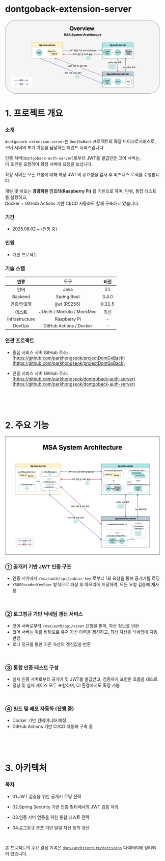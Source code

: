 # dontgoback-extension-server

![msa-system-architecture-overview](/docs/architecture/src/msa-system-architecture-overview.png)

# 1. 프로젝트 개요

### 소개

`dontgoback-extension-server`는 `DontGoBack` 프로젝트의 확장 마이크로서비스로,  
코어 서버의 부가 기능을 담당하는 백엔드 서비스입니다.

인증 서버(`dontgoback-auth-server`)로부터 JWT를 발급받은 코어 서버는,  
이 토큰을 포함하여 확장 서버에 요청을 보냅니다.

확장 서버는 모든 요청에 대해 해당 JWT의 유효성을 검사 후 비즈니스 로직을 수행합니다.

개발 및 배포는 **경량화된 인프라(Raspberry Pi)** 를 기반으로 하며, 단위, 통합 테스트를 실행하고,  
Docker + GitHub Actions 기반 CI/CD 자동화도 함께 구축하고 있습니다.

### 기간

- 2025.08.02 \~ (진행 중)

### 인원

- 개인 프로젝트

### 기술 스탭

|      번류      |            도구            |  버전  |
| :------------: | :------------------------: | :----: |
|      언어      |            Java            |   21   |
|    Backend     |        Spring Boot         | 3.4.0  |
|  인증/암호화   |        jjwt (RS256)        | 0.11.5 |
|     테스트     | JUnit5 / Mockito / MockMvc |  최신  |
| Infrastructure |        Raspberry Pi        |   -    |
|     DevOps     |  GitHub Actions / Docker   |   -    |

### 연관 프로젝트

- 중심 서비스 서버 GitHub 주소:
  [https://github.com/parkhongseok/projectDontGoBack](https://github.com/parkhongseok/projectDontGoBack)

- 인증 서비스 서버 GitHub 주소:
  [https://github.com/parkhongseok/dontgoback-auth-server](https://github.com/parkhongseok/dontgoback-auth-server)

<br/>
<br/>
<br/>

# 2. 주요 기능

![msa-system-architecture](/docs/architecture/src/msa-system-architecture.png)

### ① 공개키 기반 JWT 인증 구조

- 인증 서버에서 `/msa/auth/api/public-key` 로부터 1회 요청을 통해 공개키를 로딩
- `X509EncodedKeySpec` 방식으로 파싱 후 메모리에 저장하여, 모든 요청 검증에 재사용

<br/>

### ② 로그정규 기반 닉네임 갱신 서비스

- 코어 서버로부터 `/msa/auth/api/asset` 요청을 받아, 자산 정보를 반환
- 코어 서버는 이를 바탕으로 유저 자산 이력을 갱신하고, 최신 자산을 닉네임에 자동 반영
- 로그 정규를 통한 기존 자산의 갱신값을 반환

<br/>

### ③ 통합 인증 테스트 구성

- 실제 인증 서버로부터 공개키 및 JWT를 발급받고, 검증까지 포함한 흐름을 테스트
- 정상 및 실패 케이스 모두 포함하며, CI 환경에서도 확장 가능

<br/>

### ④ 빌드 및 배포 자동화 (진행 중)

- Docker 기반 컨테이너화 예정
- GitHub Actions 기반 CI/CD 자동화 구축 중

<br/><br/><br/>

# 3. 아키텍처

### 목차

- 01.JWT 검증을 위한 공개키 로딩 전략
- 02.Spring Security 기반 인증 필터에서의 JWT 검증 처리
- 03.인증 서버 연동을 위한 통합 테스트 전략
- 04.로그정규 분포 기반 일일 자산 임의 갱신

  <br/>

본 프로젝트의 주요 결정 기록은 [`docs/architecture/decisions`](./docs/architecture/decisions) 디렉터리에 정리되어 있습니다.

<br/>
<br/>
